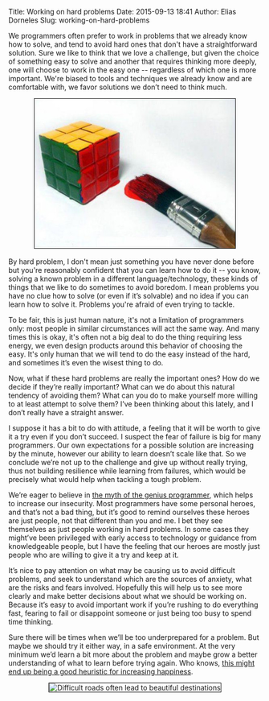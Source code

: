 Title: Working on hard problems
Date: 2015-09-13 18:41
Author: Elias Dorneles
Slug: working-on-hard-problems

We programmers often prefer to work in problems that we already know how to
solve, and tend to avoid hard ones that don't have a straightforward solution.
Sure we like to think that we love a challenge, but given the choice of
something easy to solve and another that requires thinking more deeply, one
will choose to work in the easy one -- regardless of which one is more
important. We're biased to tools and techniques we already know and are comfortable
with, we favor solutions we don’t need to think much.

<center>
<img src="/images/easy-solution.jpg" alt="a Rubik's cube painted to look solved"
style="border: 1px solid #111; width: 400px" />
</center>

By hard problem, I don't mean just something you have never done before but
you're reasonably confident that you can learn how to do it -- you know,
solving a known problem in a different language/technology, these kinds of
things that we like to do sometimes to avoid boredom. I mean problems you have
no clue how to solve (or even if it’s solvable) and no idea if you can learn
how to solve it. Problems you're afraid of even trying to tackle.

To be fair, this is just human nature, it's not a limitation of programmers
only: most people in similar circumstances will act the same way. And many
times this is okay, it's often not a big deal to do the thing requiring less
energy, we even design products around this behavior of choosing the easy. It's
only human that we will tend to do the easy instead of the hard, and sometimes
it’s even the wisest thing to do.

Now, what if these hard problems are really the important ones? How do we
decide if they’re really important? What can we do about this natural tendency
of avoiding them? What can you do to make yourself more willing to at least
attempt to solve them? I’ve been thinking about this lately, and I don’t really
have a straight answer.

I suppose it has a bit to do with attitude, a feeling that it will be worth to
give it a try even if you don’t succeed. I suspect the fear of failure is big
for many programmers. Our own expectations for a possible solution are
increasing by the minute, however our ability to learn doesn’t scale like that.
So we conclude we’re not up to the challenge and give up without really trying,
thus not building resilience while learning from failures, which would be
precisely what would help when tackling a tough problem.

We’re eager to believe in [the myth of the genius programmer][1], which helps to
increase our insecurity. Most programmers have some personal heroes, and that’s
not a bad thing, but it’s good to remind ourselves these heroes are just
people, not that different than you and me. I bet they see themselves as just
people working in hard problems. In some cases they might’ve been privileged
with early access to technology or guidance from knowledgeable people, but I
have the feeling that our heroes are mostly just people who are willing to give
it a try and keep at it.

It’s nice to pay attention on what may be causing us to avoid difficult
problems, and seek to understand which are the sources of anxiety, what are the
risks and fears involved. Hopefully this will help us to see more clearly and
make better decisions about what we should be working on. Because it’s easy to
avoid important work if you’re rushing to do everything fast, fearing to fail
or disappoint someone or just being too busy to spend time thinking.

Sure there will be times when we’ll be too underprepared for a problem. But maybe we
should try it either way, in a safe environment. At the very minimum we’d learn
a bit more about the problem and maybe grow a better understanding of what to
learn before trying again.
Who knows, [this might end up being a good heuristic for increasing happiness][2].

<center>
<img src="https://lh3.googleusercontent.com/-VY-GWqdlGBQ/U_IZKe8HVUI/AAAAAAAABPc/ysFshw14LrA/w612-h612/Ins%2Bbeautiful%2Bdestinations.jpg"
alt="Difficult roads often lead to beautiful destinations"
style="border: 1px solid #111; width: 350px" />
</center>

[1]: https://www.safaribooksonline.com/library/view/team-geek/9781449329839/ch01.html
[2]: https://hbr.org/2013/04/to-find-happiness-at-work-tap/

